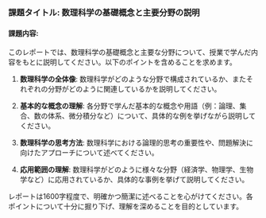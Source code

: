 ### 課題タイトル: 数理科学の基礎概念と主要分野の説明

#### 課題内容:
このレポートでは、数理科学の基礎概念と主要な分野について、授業で学んだ内容をもとに説明してください。以下のポイントを含めることを求めます。

1. **数理科学の全体像**: 数理科学がどのような分野で構成されているか、またそれぞれの分野がどのように関連しているかを説明してください。

2. **基本的な概念の理解**: 各分野で学んだ基本的な概念や用語（例：論理、集合、数の体系、微分積分など）について、具体的な例を挙げながら説明してください。

3. **数理科学の思考方法**: 数理科学における論理的思考の重要性や、問題解決に向けたアプローチについて述べてください。

4. **応用範囲の理解**: 数理科学がどのように様々な分野（経済学、物理学、生物学など）に応用されているか、具体的な事例を挙げて説明してください。

レポートは1600字程度で、明確かつ簡潔に述べることを心がけてください。各ポイントについて十分に掘り下げ、理解を深めることを目的としています。